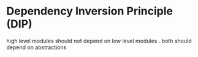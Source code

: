 # Dependency Inversion Principle (DIP)

high level modules should not depend on low level modules . both should depend on abstractions 
